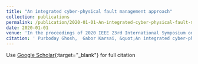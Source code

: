 ```yaml
---
title: "An integrated cyber-physical fault management approach"
collection: publications
permalink: /publication/2020-01-01-An-integrated-cyber-physical-fault-management-approach
date: 2020-01-01
venue: 'In the proceedings of 2020 IEEE 23rd International Symposium on Real-Time Distributed Computing (ISORC)'
citation: ' Purboday Ghosh,  Gabor Karsai, &quot;An integrated cyber-physical fault management approach.&quot; In the proceedings of 2020 IEEE 23rd International Symposium on Real-Time Distributed Computing (ISORC), 2020.'
---
```

Use [Google Scholar](https://scholar.google.com/scholar?q=An+integrated+cyber+physical+fault+management+approach){:target="_blank"} for full citation
